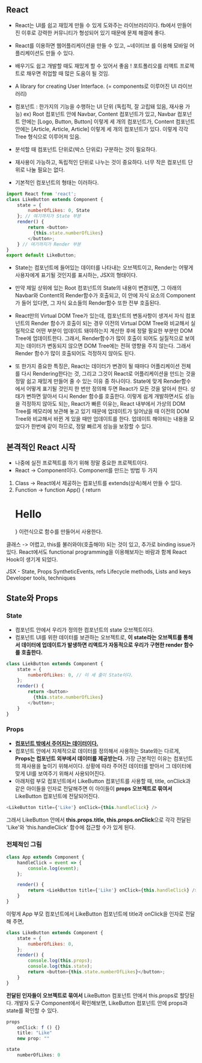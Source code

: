 ## React

- React는 UI를 쉽고 재밌게 만들 수 있게 도와주는 라이브러리이다. fb에서 만들어진 이후로 강력한 커뮤니티가 형성되어 있기 때문에 문제 해결에 좋다.
- React를 이용하면 웹어플리케이션을 만들 수 있고, ~네이티브 를 이용해 모바일 어플리케이션도 만들 수 있다.
- 배우기도 쉽고 개발할 때도 재밌게 할 수 있어서 좋음 ! 포트폴리오를 리액트 프로젝트로 채우면 취업할 때 많은 도움이 될 것임.
- A library for creating User Interface. (= components로 이루어진 UI 라이브러리)

- 컴포넌트 : 한가지의 기능을 수행하는 UI 단위 (독립적, 잘 고립돼 있음, 재사용 가능)
ex) Root 컴포넌트 안에 Navbar, Content 컴포넌트가 있고, Navbar 컴포넌트 안에는 [Logo, Button, Button] 이렇게 세 개의 컴포넌트가, Content 컴포넌트 안에는 [Article, Article, Article] 이렇게 세 개의 컴포넌트가 있다. 이렇게 각각 Tree 형식으로 이루어져 있음.
- 분석할 때 컴포넌트 단위로(박스 단위로) 구분하는 것이 필요하다.
- 재사용이 가능하고, 독립적인 단위로 나누는 것이 중요하다. 너무 작은 컴포넌트 단위로 나눌 필요는 없다.
- 기본적인 컴포넌트의 형태는 이러하다.
```js
import React from 'react';
class LikeButton extends Component {
    state = {
        numberOfLikes: 0, State
    }; // 여기까지가 State 부분
    render() {
        return <button>
          {this.state.numberOfLikes}
        </button>;
    } // 여기까지가 Render 부분
}
export default LikeButton;
```
- State는 컴포넌트에 들어있는 데이터를 나타내는 오브젝트이고, Render는 어떻게 사용자에게 표기될 것인지를 표시하는, JSX의 형태이다.
- 만약 제일 상위에 있는 Root 컴포넌트의 State의 내용이 변경되면, 그 아래의 Navbar와 Content의 Render함수가 호출되고, 이 안에 자식 요소의 Component가 들어 있다면, 그 자식 요소들의 Render함수 또한 전부 호출된다.

- React만의 Virtual DOM Tree가 있는데, 컴포넌트의 변동사항이 생겨서 자식 컴포넌트의 Render 함수가 호출이 되는 경우 이전의 Virtual DOM Tree와 비교해서 실질적으로 어떤 부분이 업데이트 돼야하는지 계산한 후에 정말 필요한 부분만 DOM Tree에 업데이트한다. 그래서, Render함수가 많이 호출이 되어도 실질적으로 보여지는 데이터가 변동되지 않으면 DOM Tree에는 전혀 영향을 주지 않는다. 그래서 Render 함수가 많이 호출되어도 걱정하지 않아도 된다.
- 또 한가지 중요한 특징은, React는 데이터가 변경이 될 때마다 어플리케이션 전체를 다시 Rendering한다는 것, 그리고 그것이 React로 어플리케이션을 만드는 것을 정말 쉽고 재밌게 만들어 줄 수 있는 이유 중 하나이다. State에 맞게 Render함수에서 어떻게 표기될 것인지 한 번만 정의해 두면 React가 모든 것을 알아서 한다. 상태가 변하면 알아서 다시 Render 함수를 호출한다. 이렇게 쉽게 개발하면서도 성능을 걱정하지 않아도 되는, React가 빠른 이유는, React 내부에서 가상의 DOM Tree를 메모리에 보관해 놓고 있기 때문에 업데이트가 일어났을 때 이전의 DOM Tree와 비교해서 바뀐 게 있을 때만 업데이트를 한다. 업데이트 해야되는 내용을 모았다가 한번에 같이 하므로, 정말 빠르게 성능을 보장할 수 있다.



## 본격적인 React 시작
- 나중에 실전 프로젝트를 하기 위해 정말 중요한 프로젝트이다.
- React -> Component이다. Component를 만드는 방법 두 가지

1) Class -> React에서 제공하는 컴포넌트를 extends(상속)해서 만들 수 있다.
2) Function -> function App() {
    return <h1>Hello</h1>
}
이런식으로 함수를 만들어서 사용한다.

클래스 -> 어렵고, this를 불러와야(호출해야) 되는 것이 있고, 추가로 binding issue가 있다.
React에서도 functional programming을 이용해보자는 바람과 함께 React Hook이 생기게 되었다.

JSX - State, Props
SyntheticEvents, refs
Lifecycle methods, Lists and keys
Developer tools, techniques

## State와 Props
### State
- 컴포넌트 안에서 우리가 정의한 컴포넌트의 state 오브젝트이다.
- 컴포넌트 UI를 위한 데이터를 보관하는 오브젝트로, <b>이 state라는 오브젝트를 통해서 데이터에 업데이트가 발생하면 리액트가 자동적으로 우리가 구현한 render 함수를 호출한다.</b>
```js
class LiekButton extends Component {
    state = {
        numberOfLikes: 0, // 이 세 줄이 State이다.
    };
    render() {
        return <button>
          {this.state.numberOfLikes}
        </button>;
    }
}
```

### Props
- <b><u>컴포넌트 밖에서 주어지는 데이터이다.</u></b>
- 컴포넌트 안에서 자체적으로 데이터를 정의해서 사용하는 State와는 다르게, <b>Props는 컴포넌트 외부에서 데이터를 제공받는다.</b> 가장 근본적인 이유는 컴포넌트의 재사용을 높이기 위해서이다. 상황에 따라 주어진 데이터를 받아서 그 데이터에 맞게 UI를 보여주기 위해서 사용되어진다.
- 아래처럼 부모 컴포넌트에서 LikeButton 컴포넌트를 사용할 때, title, onClick과 같은 아이들을 인자로 전달해주면 이 아이들이 <b>props 오브젝트로 묶여서</b> LikeButton 컴포넌트에 전달되어진다.
```js
<LikeButton title={'Like'} onClick={this.handleClick} />
```
그래서 LikeButton 안에서 <b>this.props.title, this.props.onClick</b>으로 각각 전달된 'Like'와 'this.handleClick' 함수에 접근할 수가 있게 된다.

### 전체적인 그림
```js
class App extends Component {
    handleClick = event => {
        console.log(event);
    };

    render() {
        return <LiekButton title={'Like'} onClick={this.handleClick} />;
    }
}
```
이렇게 App 부모 컴포넌트에서 LikeButton 컴포넌트에 title과 onClick을 인자로 전달해 주면,

```js
class LikeButton extends Component {
    state = {
        numberOfLikes: 0,
    };
    render() {
        console.log(this.props);
        console.log(this.state);
        return <button>{this.state.numberOfLikes}</button>;
    }
}
```
<b>전달된 인자들이 오브젝트로 묶여서</b> LikeButton 컴포넌트 안에서 this.props로 할당된다.
개발자 도구 Component에서 확인해보면, LikeButton 컴포넌트 안에 props과 state를 확인할 수 있다.
```js
props
    onClick: f () {}
    title: "Like"
    new prop: ""

state
    numberOfLikes: 0
```